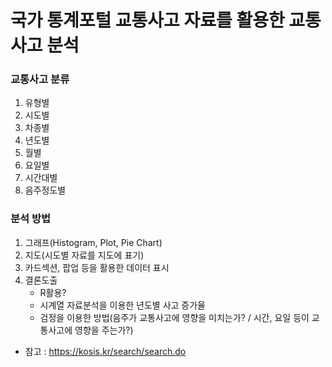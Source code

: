 # 국가 통계포털 교통사고 자료를 활용한 교통사고 분석

### 교통사고 분류
1. 유형별
2. 시도별
3. 차종별
4. 년도별
5. 월별
6. 요일별
7. 시간대별
8. 음주정도별

### 분석 방법
1. 그래프(Histogram, Plot, Pie Chart)
2. 지도(시도별 자료를 지도에 표기)
3. 카드섹션, 팝업 등을 활용한 데이터 표시
3. 결론도출 
    - R활용?
    - 시계열 자료분석을 이용한 년도별 사고 증가율
    - 검정을 이용한 방법(음주가 교통사고에 영향을 미치는가? / 시간, 요일 등이 교통사고에 영향을 주는가?)




- 참고 : https://kosis.kr/search/search.do